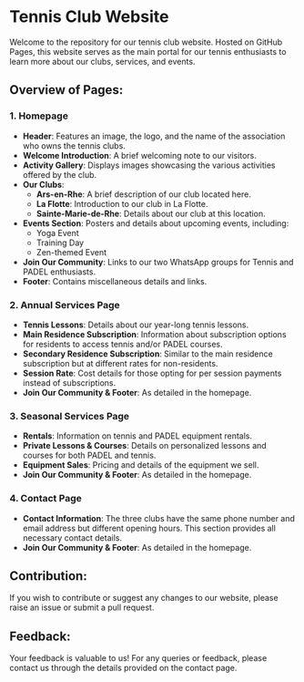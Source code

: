 # Tennis Club Website

Welcome to the repository for our tennis club website. Hosted on GitHub Pages, this website serves as the main portal for our tennis enthusiasts to learn more about our clubs, services, and events.

## Overview of Pages:

### 1. **Homepage**

- **Header**: Features an image, the logo, and the name of the association who owns the tennis clubs.
- **Welcome Introduction**: A brief welcoming note to our visitors.
- **Activity Gallery**: Displays images showcasing the various activities offered by the club.
- **Our Clubs**:
  - **Ars-en-Rhe**: A brief description of our club located here.
  - **La Flotte**: Introduction to our club in La Flotte.
  - **Sainte-Marie-de-Rhe**: Details about our club at this location.
- **Events Section**: Posters and details about upcoming events, including:
  - Yoga Event
  - Training Day
  - Zen-themed Event
- **Join Our Community**: Links to our two WhatsApp groups for Tennis and PADEL enthusiasts.
- **Footer**: Contains miscellaneous details and links.

### 2. **Annual Services Page**

- **Tennis Lessons**: Details about our year-long tennis lessons.
- **Main Residence Subscription**: Information about subscription options for residents to access tennis and/or PADEL courses.
- **Secondary Residence Subscription**: Similar to the main residence subscription but at different rates for non-residents.
- **Session Rate**: Cost details for those opting for per session payments instead of subscriptions.
- **Join Our Community & Footer**: As detailed in the homepage.

### 3. **Seasonal Services Page**

- **Rentals**: Information on tennis and PADEL equipment rentals.
- **Private Lessons & Courses**: Details on personalized lessons and courses for both PADEL and tennis.
- **Equipment Sales**: Pricing and details of the equipment we sell.
- **Join Our Community & Footer**: As detailed in the homepage.

### 4. **Contact Page**

- **Contact Information**: The three clubs have the same phone number and email address but different opening hours. This section provides all necessary contact details.
- **Join Our Community & Footer**: As detailed in the homepage.

## Contribution:

If you wish to contribute or suggest any changes to our website, please raise an issue or submit a pull request.

## Feedback:

Your feedback is valuable to us! For any queries or feedback, please contact us through the details provided on the contact page.
